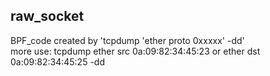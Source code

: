 ##   raw_socket
BPF_code created by 'tcpdump 'ether proto 0xxxxx' -dd' <br />
more use: tcpdump ether src 0a:09:82:34:45:23 or ether dst 0a:09:82:34:45:25 -dd <br />

